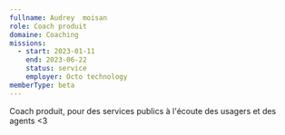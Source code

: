```yaml
---
fullname: Audrey  moisan
role: Coach produit 
domaine: Coaching
missions:
  - start: 2023-01-11
    end: 2023-06-22
    status: service
    employer: Octo technology 
memberType: beta
---
```


Coach produit, pour des services publics à l'écoute des usagers et des agents <3

